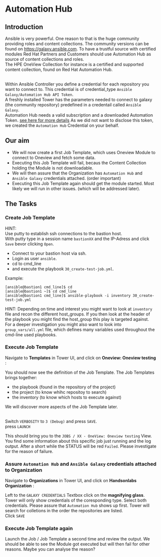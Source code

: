 # Automation Hub

## Introduction

Ansible is very powerful. One reason to that is the huge community providing roles and content collections. The community versions can be found on https://galaxy.ansible.com. To have a trustful source with certified modules Red Hat Partners and Customers should use Automation Hub as source of content collections and roles.<br>
The HPE OneView Collection for instance is a certified and supported content collection, found on Red Hat Automation Hub.<br><br>

Within Ansible Controller you define a credential for each repository you want to connect to. This credential is of credential_type `Ansible Galaxy/Automation Hub API Token`.<br>
A freshly installed Tower has the parameters needed to connect to galaxy (the community repository) predefined in a credentail called `Ansible Galaxy`.<br>
Automation Hub needs a valid subscription and a downloaded Automation Token. [see here for more details](https://console.redhat.com/ansible/automation-hub/token) As we did not want to disclose this token, we created the `Automation Hub` Credential on your behalf.

## Our aim
- We will now create a first Job Template, which uses Oneview Module to connect to Oneview and fetch some data.
- Executing this Job Template will fail, becaus the Content Collection holding the Module is not downloadable.
- We will then assure that the Organization has `Automation Hub` and `Ansible Galaxy` credentials attached. (order important)
- Executing this Job Template again should get the module started. Most likely we will run in other issues. (which will be addressed later).

## The Tasks
### Create Job Template
HINT:<br>
Use putty to establish ssh connections to the bastion host.<br>
With putty type in a session name `bastionXX` and the IP-Adress and click `Save` bevor clicking `Open`.<br>

- Connect to your bastion host via ssh. 
- Login as user `ansible`.
- cd to cmd_line 
- and execute the playbook `30_create-test-job.yml`.

Example:
```
[ansible@bastion1 cmd_line]$ cd
[ansible@bastion1 ~]$ cd cmd_line
[ansible@bastion1 cmd_line]$ ansible-playbook -i inventory 30_create-test-job.yml
```
HINT:
Depending on time and interest you might want to look at `inventory` file and recon the different host_groups. If you then look at the header of the playbook you might find the host_group this play is targeted against.<br>
For a deeper investigation you might also want to look into `group_vars/all.yml` file, which defines many variables used throughout the cmd-line used playbooks. 

### Execute Job Template
Navigate to **Templates** in Tower UI, and click on **Oneview: Oneview testing** :

You should now see the definition of the Job Template. The Job Templates brings together:
- the playbook (found in the repository of the project)
- the project  (to know whihc repositoy to search)
- the inventory (to know which hosts to execute against)

We will discover more aspects of the Job Template later.<br><br>

Switch `VERBOSITY` to `3 (Debug)` and press `SAVE`.<br>
press `LAUNCH`

This should bring you to the `JOBS / XX - OneView: Oneview testing` View.<br>
You find some information about this specific job just running and the log output. After a short while the STATUS will be red `Failed`. Please investigate for the reason of failure.

### Assure `Automation Hub` and `Ansible Galaxy` credentials attached to Organization
Navigate to **Organizations** in Tower UI, and click on **Handsonlabs Organization** :

Left to the `GALAXY CREDENTIALS` Textbox click on the **magnifying glass**.<br>
Tower will only show credentials of the coresponding type. Select both credentials. Please assure that `Automation Hub` shows up first. Tower will search for colletions in the order the repositories are listed.<br>
Click `SAVE`

### Execute Job Template again
Launch the Job / Job Template a second time and review the output. We should be able to see the Module got executed but will then fail for other reasons. Maybe you can analyse the reason?
